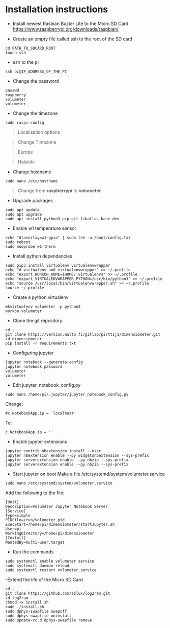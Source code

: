 # Installation instructions
- Install newest Rasbian Buster Lite  to the Micro SD Card
https://www.raspberrypi.org/downloads/raspbian/

- Create an empty file called ssh to the root of the SD card
```
cd PATH_TO_SDCARD_ROOT
touch ssh
```

- ssh to the pi
```
ssh pi@IP_ADDRESS_OF_THE_PI
```
- Change the password
```
passwd
raspberry
volumeter
volumeter
```
- Change the timezone
```
sudo raspi-config
```

> Localisation options

> Change Timezone

> Europe

> Helsinki

- Change hostname
```
sudo nano /etc/hostname
```
> Change from **raspberrypi** to **volumeter**

- Upgrade packages
```
sudo apt update
sudo apt upgrade
sudo apt install python3-pip git libatlas-base-dev
```
- Enable w1 temperature sensor
```
echo "dtoverlay=w1–gpio" | sudo tee -a /boot/config.txt
sudo reboot
sudo modprobe w1-therm
```
- Install python dependencies
```
sudo pip3 install virtualenv virtualenvwrapper
echo "# virtualenv and virtualenvwrapper" >> ~/.profile
echo "export WORKON_HOME=$HOME/.virtualenvs" >> ~/.profile
echo "export VIRTUALENVWRAPPER_PYTHON=/usr/bin/python3" >> ~/.profile
echo "source /usr/local/bin/virtualenvwrapper.sh" >> ~/.profile
source ~/.profile
```
- Create a python virtualenv
```
mkvirtualenv volumeter -p python3
workon volumeter
```
- Clone the git repository
```
cd ~
git clone https://version.aalto.fi/gitlab/pirttij1/dimensiometer.git
cd dimensiometer
pip install -r requirements.txt
```
- Configuring jupyter
```
jupyter notebook --generate-config
jupyter notebook password
volumeter
volumeter
```
- Edit jupyter_notebook_config.py
```
sudo nano /home/pi/.jupyter/jupyter_notebook_config.py
```
Change:
```
#c.NotebookApp.ip = 'localhost'
```
To:
```
c.NotebookApp.ip = ''
```
- Enable jupyter extensions
```
jupyter contrib nbextension install --user
jupyter nbextension enable --py widgetsnbextension --sys-prefix
jupyter serverextension enable --py nbzip --sys-prefix
jupyter serverextension enable --py nbzip --sys-prefix
```
- Start jupyter on boot
Make a file /etc/systemd/system/volumeter.service
```
sudo nano /etc/systemd/system/volumeter.service
```
Add the following to the file:
```
[Unit]
Description=Volumeter Jupyter Notebook Server
[Service]
Type=simple
PIDFile=/run/volumeter.pid
ExecStart=/home/pi/dimensiometer/startJupyter.sh
User=pi
WorkingDirectory=/home/pi/dimensiometer
[Install]
WantedBy=multi-user.target
```
- Run the commands
```
sudo systemctl enable volumeter.service
sudo systemctl daemon-reload
sudo systemctl restart volumeter.service
```
-Extend the life of the Micro SD Card
```
cd ~
git clone https://github.com/azlux/log2ram.git
cd log2ram
chmod +x install.sh
sudo ./install.sh
sudo dphys-swapfile swapoff
sudo dphys-swapfile uninstall
sudo update-rc.d dphys-swapfile remove
```